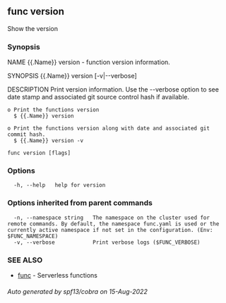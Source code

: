 ## func version

Show the version

### Synopsis


NAME
	{{.Name}} version - function version information.

SYNOPSIS
	{{.Name}} version [-v|--verbose]

DESCRIPTION
	Print version information.  Use the --verbose option to see date stamp and
	associated git source control hash if available.

	o Print the functions version
	  $ {{.Name}} version

	o Print the functions version along with date and associated git commit hash.
	  $ {{.Name}} version -v



```
func version [flags]
```

### Options

```
  -h, --help   help for version
```

### Options inherited from parent commands

```
  -n, --namespace string   The namespace on the cluster used for remote commands. By default, the namespace func.yaml is used or the currently active namespace if not set in the configuration. (Env: $FUNC_NAMESPACE)
  -v, --verbose            Print verbose logs ($FUNC_VERBOSE)
```

### SEE ALSO

* [func](func.md)	 - Serverless functions

###### Auto generated by spf13/cobra on 15-Aug-2022
